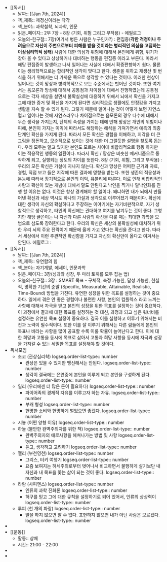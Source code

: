 - [[독서]]
	- 날짜:: [[Jan 7th, 2024]]
	- 책_제목:: 제정신이라는 착각
	- 책_분야:: 과학철학, 뇌과학, 인문
	- 읽은_페이지:: 2부 7장 - 8장 (기회, 위험 그리고 부작용) - 에필로그
	- 오늘의-한구절:: 
	  7장(여기서 병든 사람은 누구인가?) : 편집증(**각한 걱정이나 두려움으로 자신이 주변으로부터 피해를 받을 것이라는 병리적인 의심을 고집하는 이상심리학적 상태**)
	  사람에 대한 의심과 위험에 대해서 본인에게 위험, 위기가 찾아 올 수 있다고 상상하거나 대비하는 행동을 편집증 이라고 부른다. 따라서 해당 편집증이 발생하고 나서 일어나는 사실에 대해서 확증편향하기 쉽다. 물론 이는 생리학적으로는 합리적인 생각이 맞다고 한다. 생존을 위하고 재생산 및 번식을 하기 위해서는 더 가까운 쪽으로 생각할 수 있다는 것이다. 이러한 현상이 일어나는 것이 망상과 병리학적으로 보는 수준에서는 벗어난 것이다. 
	  또한 여기서는 음모론과 망상에 대해서 공통점과 차이점에 대해서 진행하였는데 공통점으로는 각자 세상을 살면서 불확실성에 대응하기 위해서 뇌에서 확신을 가지고 그에 대한 증거 및 확신을 가지게 된다면 심리적으로 생활에도 안정감을 가지고 생활을 지속 할 수 있게 된다. 그렇기 때문에 일어나는 것이 어떻게 보면 자연스럽고 일어나는 것에 자연스러우나 차이점으로는 음모론의 경우 다수에 대해서 무슨 생각을 가지는지, 단체의 속성을 가지는 데에 반해 망상은 개인의 위험이나 피해, 본인이 가지는 이익에 따라서도 해당하는 해석을 가져가면서 예측의 최종 단계인 확신을 가지게 된다. 따라서 모든 확신은 경험을 이해하고, 지각을 더 큰 그림을 정돈하고, 모순적으로 보이는 것에 대한 더 그럴듯한 설명을 찾도록 돕는다. 우리 모두는 알고 있지만 본인도 모르는 사이에 비합리적으로 행동 하지만 이는 적응적인 행동의 일환이다. 따라서 확신 / 망상은 비슷한 메커니즘으로 동작하게 되고, 실행되는 정도의 차이를 뜻한다.
	  8장 (기회, 위험, 그리고 부작용) : 우리의 모든 확신은 가설에 지나지 않는다. 확신과 망상은 어떠한 근거과 자료, 경험, 직접 보고 들은 지각에 따른 결과에 영향을 받는다. 또한 생존의 적응성과 본능에 따라서 장기적으로 본인의 이익, 유불리에 따른다. 이로 인해 비합리적인 사람과 확신이 있는 개념에 대해서 말도 안된다고 낙인을 찍거나 탈낙인화를 진행 할 이유는 없다. 이것은 항상 경계해야 할 일이다. 왜냐하면 내가 뇌에서 만들어낸 확신과 세상 역시도 하나의 가설과 생각으로 이루어졌기 때문이다. 확신에 대한 생각이 자신의 확실하다고 주장하는 이야기에는 자기비판적으로, 자기 성찰적으로 생각하고, 타인의 확신에는 관대하고 여지를 남겨두는 것이 좋다. 그렇지만 해당 글쓴이는 나 자신과 다른 사람의 확신을 다룰 때는 최대한 과학을 모범으로 삼도록 장려한다고 한다. 우리의 확신은 세상의 불확실성에 대처하기 위한 우리 뇌의 주요 전략이기 때문에 옳게 가고 있다는 확신을 준다고 한다. 따라서 세상에서 이런 주관적인 확신함을 가지고 자신의 확신만이 옳다고 여겨서는 안된다.
	  에필로그 :
- [[독서]]
	- 날짜:: [[Jan 7th, 2024]]
	- 책_제목:: 유연함의 힘
	- 책_분야:: 자기계발, 에세이, 인문과학
	- 읽은_페이지:: 3장(성과와 성장, 두 마리 토끼를 모두 잡는 법)
	- 오늘의-한구절:: 
	  3장 : SMART 목표 - 구체적, 측정 가능한, 달성 가능한, 현실적, 명확한 기간의 준말 (Specific, Measurable, Attainable, Realistic, Time-Bound) 방법을 가진다. 유연한 성장을 위한 목표를 설정하는 것이 중요하다. 일에서 겪은 안 좋은 경험이나 불편한 사항, 본인의 컴플렉스 라고 느끼는 사항에 대해서 자극을 받고 본인의 성장을 위한 목표를 설정하는 것이 중요하다. 이 과정에서 결과에 대한 목표를 설정하는 것 대신, 과정과 되고 싶은 워너비를 설정하는 유연한 목표 설정이 중요하다. 결국 이를 실행하고 이루기 위해서는 비전과 노력이 필수적이다. 또한 이를 잘 이루기 위해서는 다른 람들에게 본인의 목표나 바라는 사항을 많이 공표할 수록 이룰 확률이 늘어난다고 한다. 이에 대한 희망과 고통을 동시에 목표로 삼아서 고통과 희망 사항을 동시에 자극과 성장을 가져갈 수 있는 세밀한 목표를 설정해야 할 것이다.
- 독서모임
	- 초코 (관상심리학)
	  logseq.order-list-type:: number
		- 관상은 있을 수 있지만 맹신해서는 안된다. 
		  logseq.order-list-type:: number
		- 생각이 결국에는 은연중에 본인을 이루게 되고 본인을 구성하게 된다.
		  logseq.order-list-type:: number
	- 일리 (우리에겐 더 많은 돈이 필요하다)
	  logseq.order-list-type:: number
		- 파이어족의 경제적 자유를 이루고자 하는 자유.
		  logseq.order-list-type:: number
		- 부캐 형성
		  logseq.order-list-type:: number
		- 현명한 소비와 현명하게 벌었으면 좋겠다.
		  logseq.order-list-type:: number
	- 시뇽 (어떤 양형 이유)
	  logseq.order-list-type:: number
	- 하늘 (불안한 완벽주의자를 위한 책)
	  logseq.order-list-type:: number
		- 완벽주의자의 애로사항을 헤쳐나가는 방법 및 사항
		  logseq.order-list-type:: number
		- 듣고, 생각하고 고려하기
		  logseq.order-list-type:: number
	- 젤리 (부천영천)
	  logseq.order-list-type:: number
		- 그리스, 터키 여행기
		  logseq.order-list-type:: number
		- 요즘 보여지는 허세주의로부터 벗어나서 비교하면서 불행하게 살기보단 내 자신과 내 목표을 쫓는 삶이 되는 것이 좋다.
		  logseq.order-list-type:: number
	- 라람 (사피엔스)
	  logseq.order-list-type:: number
		- 인류의 과학 진화론
		  logseq.order-list-type:: number
		- 허구를 믿고 그에 대한 규칙을 설정하기로 되어 있어서, 인류의 상상력이 
		  logseq.order-list-type:: number
	- 루피 (천 개의 파랑)
	  logseq.order-list-type:: number
		- 말을 하지 않으면 알 수 없다. 표현하지 않으면 내가 아닌 사람은 모르겠다.
		  logseq.order-list-type:: number
-
- [[운동]]
	- 활동:: 상체
	- 시간:: 21:00 - 22:00
-
-